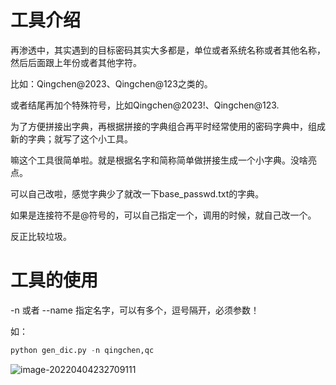 # 工具介绍

再渗透中，其实遇到的目标密码其实大多都是，单位或者系统名称或者其他名称，然后后面跟上年份或者其他字符。

比如：Qingchen@2023、Qingchen@123之类的。

或者结尾再加个特殊符号，比如Qingchen@2023!、Qingchen@123.

为了方便拼接出字典，再根据拼接的字典组合再平时经常使用的密码字典中，组成新的字典；就写了这个小工具。

嘛这个工具很简单啦。就是根据名字和简称简单做拼接生成一个小字典。没啥亮点。

可以自己改啦，感觉字典少了就改一下base_passwd.txt的字典。

如果是连接符不是@符号的，可以自己指定一个，调用的时候，就自己改一个。

反正比较垃圾。

# 工具的使用

-n 或者 --name 指定名字，可以有多个，逗号隔开，必须参数！

如：

``` python
python gen_dic.py -n qingchen,qc
```



![image-20220404232709111](images/image-20220404232709111.png)
